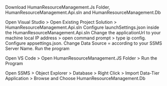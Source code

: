 Download HumanResourceManagement.Js Folder, HumanResourceManagement.Api.sln and HumanResourceManagement.Db

Open Visual Studio > Open Existing Project Solution > HumanResourceManagement.Api.sln
Configure launchSettings.json inside the HumanResourceManagement.Api.sln
Change the applicationUrl to your machine local IP address > open command prompt > type ip config.
Configure appsettings.json. Change Data Source = according to your SSMS Server Name.
Run the program

Open VS Code > Open HumanResourceManagement.JS Folder > Run the Program

Open SSMS > Object Explorer > Database > Right Click > Import Data-Tier Application > Browse and Choose HumanResourceManagement.Db
